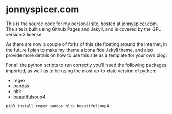 # jonnyspicer.com

This is the source code for my personal site, hosted at [jonnyspicer.com](jonnyspicer.com). The site is built using  Github Pages and Jekyll, and is covered by the GPL version 3 license.

As there are now a couple of forks of this site floating around the internet, in the future I plan to make my theme a bona fide Jekyll theme, and also provide more details on how to use
this site as a template for your own blog.

For all the python scripts to run correctly you'll need
the following packages imported, as well as to be using
the most up-to-date version of python:

- regex
- pandas
- nltk
- beautifulsoup4

```shell
pip3 install regex pandas nltk beautifulsoup4
```
